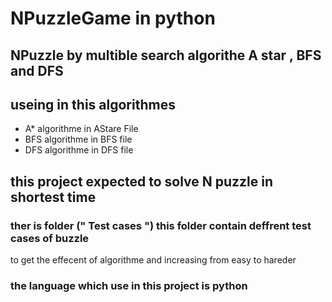 # NPuzzleGame in python
## NPuzzle  by multible search algorithe A star , BFS and DFS
## useing in this algorithmes 
* A* algorithme in AStare File
* BFS algorithme in BFS file 
* DFS algorithme in DFS file  
## this project expected to solve N puzzle in shortest time
### ther is folder (" Test cases ") this folder contain deffrent test cases of buzzle 
to get the effecent of algorithme and increasing from easy to hareder 
### the language which use in this project is python
